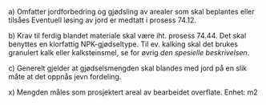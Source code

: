 a) Omfatter jordforbedring og gjødsling av arealer som skal beplantes eller tilsåes Eventuell løsing av jord er medtatt i prosess 74.12.

b) Krav til ferdig blandet materiale skal være iht. prosess 74.44. Det skal benyttes en klorfattig NPK-gjødseltype. Til ev. kalking skal det brukes granulert kalk eller kalksteinsmel, se for øvrig *den spesielle beskrivelsen*.

c) Generelt gjelder at gjødselsmengden skal blandes med jord på en slik måte at det oppnås jevn fordeling.

x) Mengden måles som prosjektert areal av bearbeidet overflate. Enhet: m2

